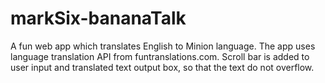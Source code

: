 # markSix-bananaTalk
A fun web app which translates English to Minion language.
The app uses language translation API from funtranslations.com.
Scroll bar is added to user input and translated text output box, so that the text do not overflow.
